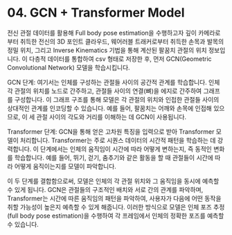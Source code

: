 # 04. GCN + Transformer Model

전신 관절 데이터를 활용해 Full body pose estimation을 수행하고자 깊이 카메라로부터 취득한 전신의 3D 포인트 클라우드, 웨어러블 트래커로부터 취득한 손목과 발목의 정밀 위치, 그리고 Inverse Kinematics 기법을 통해 계산된 팔꿈치 관절의 위치 정보입니다. 이 다층적 데이터를 통합하여 csv 형태로 저장한 후, 먼저 GCN(Geometric Convolutional Network) 모델을 학습시킵니다. 

GCN 단계: 여기서는 인체를 구성하는 관절들 사이의 공간적 관계를 학습합니다. 인체 각 관절의 위치를 노드로 간주하고, 관절들 사이의 연결(뼈)을 에지로 간주하여 그래프를 구성합니다. 이 그래프 구조를 통해 모델은 각 관절의 위치와 인접한 관절들 사이의 상대적인 관계를 인코딩할 수 있습니다. 예를 들어, 팔꿈치는 어깨와 손목에 인접해 있으므로, 이 세 관절 사이의 각도와 거리를 이해하는 데 GCN이 사용됩니다.

Transformer 단계: GCN을 통해 얻은 고차원 특징을 입력으로 받아 Transformer 모델이 처리합니다. Transformer는 주로 시퀀스 데이터의 시간적 패턴을 학습하는 데 강력합니다. 이 단계에서는 인체의 움직임이 시간에 따라 어떻게 변하는지, 즉 동적인 변화를 학습합니다. 예를 들어, 뛰기, 걷기, 춤추기와 같은 활동을 할 때 관절들이 시간에 따라 어떻게 움직이는지를 모델이 파악합니다.

이 두 단계를 결합함으로써, 모델은 인체의 각 관절 위치와 그 움직임을 동시에 예측할 수 있게 됩니다. GCN은 관절들의 구조적인 배치와 서로 간의 관계를 파악하며, Transformer는 시간에 따른 움직임의 패턴을 파악하여, 사용자가 다음에 어떤 동작을 취할 가능성이 높은지 예측할 수 있게 해줍니다. 이러한 방식으로 모델은 인체 포즈 추정(full body pose estimation)을 수행하여 각 프레임에서 인체의 정확한 포즈를 예측할 수 있습니다.
